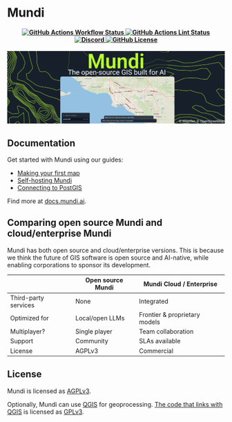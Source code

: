 # Mundi

<h4 align="center">
  <a href="https://github.com/BuntingLabs/mundi.ai/actions/workflows/cicd.yml">
    <img src="https://img.shields.io/github/actions/workflow/status/BuntingLabs/mundi.ai/cicd.yml?label=CI" alt="GitHub Actions Workflow Status" />
  </a>
  <a href="https://github.com/BuntingLabs/mundi.ai/actions/workflows/ruff.yml">
    <img src="https://img.shields.io/github/actions/workflow/status/BuntingLabs/mundi.ai/ruff.yml?label=lint" alt="GitHub Actions Lint Status" />
  </a>
  <a href="https://discord.gg/V63VbgH8dT">
    <img src="https://dcbadge.limes.pink/api/server/V63VbgH8dT?style=plastic" alt="Discord" />
  </a>
  <a href="https://github.com/BuntingLabs/mundi.ai/blob/main/LICENSE">
    <img src="https://img.shields.io/github/license/BuntingLabs/mundi.ai" alt="GitHub License" />
  </a>
</h4>

![Mundi](./docs/src/assets/social.png)

## Documentation

Get started with Mundi using our guides:

- [Making your first map](https://docs.mundi.ai/getting-started/making-your-first-map/)
- [Self-hosting Mundi](https://docs.mundi.ai/guides/self-hosting-mundi/)
- [Connecting to PostGIS](https://docs.mundi.ai/guides/connecting-to-postgis/)

Find more at [docs.mundi.ai](https://docs.mundi.ai).

## Comparing open source Mundi and cloud/enterprise Mundi

Mundi has both open source and cloud/enterprise versions. This is because we think the future
of GIS software is open source and AI-native, while enabling corporations to sponsor its development.

|                        | Open source Mundi        | Mundi Cloud / Enterprise         |
|------------------------|--------------------------|----------------------------------|
| Third-party services   | None                     | Integrated                       |
| Optimized for          | Local/open LLMs          | Frontier & proprietary models    |
| Multiplayer?           | Single player            | Team collaboration               |
| Support                | Community                | SLAs available                   |
| License                | AGPLv3                   | Commercial                       |

## License

Mundi is licensed as [AGPLv3](./LICENSE).

Optionally, Mundi can use [QGIS](https://qgis.org/) for geoprocessing.
[The code that links with QGIS](./qgis-processing) is licensed
as [GPLv3](./qgis-processing/LICENSE).
